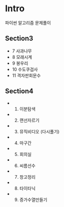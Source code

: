 # Intro

파이썬 알고리즘 문제풀이

## Section3
- 7 사과나무
- 8 모래시계
- 9 봉우리
- 10 수도쿠검사
- 11 격자판회문수

## Section4
 - 1. 이분탐색
 - 2. 랜선자르기
 - 3. 뮤직비디오 (다시풀기)
 - 4. 마구간
 - 5. 회의실
 - 6. 씨름선수
 - 7. 창고정리
 - 8. 타이타닉
 - 9. 증가수열만들기